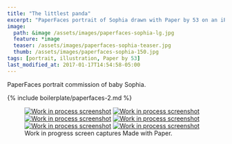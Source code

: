 ```yaml
---
title: "The littlest panda"
excerpt: "PaperFaces portrait of Sophia drawn with Paper by 53 on an iPad."
image: 
  path: &image /assets/images/paperfaces-sophia-lg.jpg 
  feature: *image
  teaser: /assets/images/paperfaces-sophia-teaser.jpg
  thumb: /assets/images/paperfaces-sophia-150.jpg
tags: [portrait, illustration, Paper by 53]
last_modified_at: 2017-01-17T14:54:58-05:00
---
```


PaperFaces portrait commission of baby Sophia.

{% include boilerplate/paperfaces-2.md %}

<figure class="third">
	<a href="{{ site.url }}/assets/images/paperfaces-sophia-process-1-lg.jpg"><img src="{{ site.url }}/assets/images/paperfaces-sophia-process-1-600.jpg" alt="Work in process screenshot"></a>
	<a href="{{ site.url }}/assets/images/paperfaces-sophia-process-2-lg.jpg"><img src="{{ site.url }}/assets/images/paperfaces-sophia-process-2-600.jpg" alt="Work in process screenshot"></a>
	<a href="{{ site.url }}/assets/images/paperfaces-sophia-process-3-lg.jpg"><img src="{{ site.url }}/assets/images/paperfaces-sophia-process-3-600.jpg" alt="Work in process screenshot"></a>
	<a href="{{ site.url }}/assets/images/paperfaces-sophia-process-4-lg.jpg"><img src="{{ site.url }}/assets/images/paperfaces-sophia-process-4-600.jpg" alt="Work in process screenshot"></a>
	<a href="{{ site.url }}/assets/images/paperfaces-sophia-process-5-lg.jpg"><img src="{{ site.url }}/assets/images/paperfaces-sophia-process-5-600.jpg" alt="Work in process screenshot"></a>
	<a href="{{ site.url }}/assets/images/paperfaces-sophia-process-6-lg.jpg"><img src="{{ site.url }}/assets/images/paperfaces-sophia-process-6-600.jpg" alt="Work in process screenshot"></a>
	<figcaption>Work in progress screen captures Made with Paper.</figcaption>
</figure>
